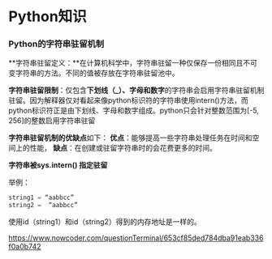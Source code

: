 # Python知识

### Python的字符串驻留机制

**字符串驻留定义：**在计算机科学中，字符串驻留一种仅保存一份相同且不可变字符串的方法。不同的值被存放在字符串驻留池中。  

  **字符串驻留限制**：仅包含**下划线（_）、字母和数字**的字符串会启用字符串驻留机制驻留。因为解释器仅对看起来像python标识符的字符串使用intern()方法，而python标识符正是由下划线、字母和数字组成。python只会针对整数范围为[-5, 256]的整数启用字符串驻留 

  **字符串驻留机制的优缺点**如下： 
 **优点**：能够提高一些字符串处理任务在时间和空间上的性能， 
 **缺点**：在创建或驻留字符串时的会花费更多的时间。 

**字符串被sys.intern() 指定驻留**

  举例：

```Python
string1 = “aabbcc” 
string2 =  “aabbcc”
```

  使用id（string1）和id（string2）得到的内存地址是一样的。

https://www.nowcoder.com/questionTerminal/653cf85ded784dba91eab336f0a0b742